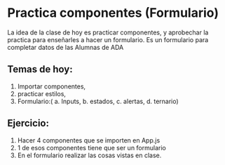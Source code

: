 # Practica componentes  (Formulario)

La idea de la clase de hoy es practicar componentes, y aprobechar la practica para enseñarles a hacer un formulario.
Es un formulario para completar datos de las Alumnas de ADA

## Temas de hoy:
1. Importar componentes,
2. practicar estilos,
3. Formulario:(
    a. Inputs,
    b. estados,
    c. alertas,
    d. ternario)

## Ejercicio:
1. Hacer 4 componentes que se importen en App.js
2. 1 de esos componentes tiene que ser un formulario
3. En el formulario realizar las cosas vistas en clase.